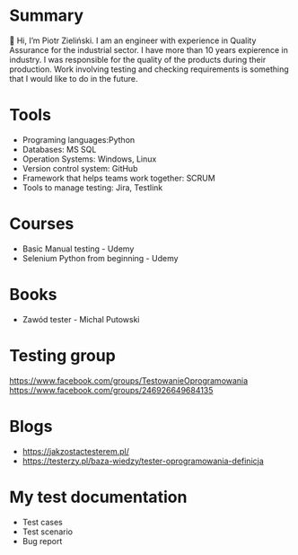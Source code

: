 # Summary 
👋 Hi, I’m Piotr Zieliński. 
I am an engineer with experience in Quality Assurance for the 
industrial sector. I have more than 10 years expierence in industry. I was responsible for the quality of the products 
during their production. Work involving testing and checking 
requirements is something that I would like to do in the future.

# Tools
* Programing languages:Python
* Databases: MS SQL
* Operation Systems: Windows, Linux
* Version control system: GitHub
* Framework that helps teams work together: SCRUM
* Tools to manage testing: Jira, Testlink

# Courses
* Basic Manual testing - Udemy
* Selenium Python from beginning - Udemy

# Books
* Zawód tester - Michal Putowski

# Testing group
https://www.facebook.com/groups/TestowanieOprogramowania
https://www.facebook.com/groups/246926649684135

# Blogs
* https://jakzostactesterem.pl/
* https://testerzy.pl/baza-wiedzy/tester-oprogramowania-definicja

# My test documentation
* Test cases
* Test scenario
* Bug report

<!---
PioZielinski/PioZielinski is a ✨ special ✨ repository because its `README.md` (this file) appears on your GitHub profile.
You can click the Preview link to take a look at your changes.
--->
